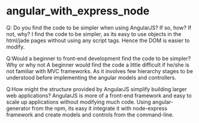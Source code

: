 # angular_with_express_node

Q: Do you find the code to be simpler when using AngularJS? If so, how? If not, why?
	I find the code to be simpler, as its easy to use objects in the html/jade pages without using any script tags. Hence the DOM is easier to modify.

Q:Would a beginner to front-end development find the code to be simpler? Why or why not
	A beginner would find the code a little difficult if he/she is not familiar with MVC frameworks. As it involves few hierarchy stages to be understood before implementing the angular models and controllers.

Q:How might the structure provided by AngularJS simplify building larger web applications?
	AngularJS is more of a front-end framework and easy to scale up applications without modifying much code. Using angular-generator from the npm, its easy it integrate it with node-express framework and create models and controls from the command-line. 